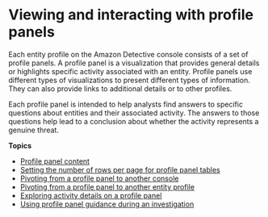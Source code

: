 # Viewing and interacting with profile panels<a name="profile-panels"></a>

Each entity profile on the Amazon Detective console consists of a set of profile panels\. A profile panel is a visualization that provides general details or highlights specific activity associated with an entity\. Profile panels use different types of visualizations to present different types of information\. They can also provide links to additional details or to other profiles\.

Each profile panel is intended to help analysts find answers to specific questions about entities and their associated activity\. The answers to those questions help lead to a conclusion about whether the activity represents a genuine threat\.

**Topics**
+ [Profile panel content](profile-panel-content.md)
+ [Setting the number of rows per page for profile panel tables](profile-panel-table-preferences.md)
+ [Pivoting from a profile panel to another console](profile-panel-console-links.md)
+ [Pivoting from a profile panel to another entity profile](profile-panel-pivot.md)
+ [Exploring activity details on a profile panel](profile-panel-drilldown.md)
+ [Using profile panel guidance during an investigation](profile-panel-guidance.md)